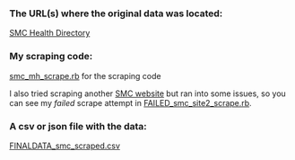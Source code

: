 ### The URL(s) where the original data was located:
[SMC Health Directory](https://smchealthonline.com/directory/index.php?ID=&site_city=&site_zip=&languages=&site_specialty=&search=y)

### My scraping code:
[smc_mh_scrape.rb](smc_mh_scrape.rb) for the scraping code

I also tried scraping another [SMC website](http://cdn.smchealth.org/directory.html) but ran into some issues, so you can see my _failed_ scrape attempt in [FAILED_smc_site2_scrape.rb](FAILED_smc_site2_scrape.rb).

### A csv or json file with the data:
[FINALDATA_smc_scraped.csv](FINALDATA_smc_scraped.csv)


